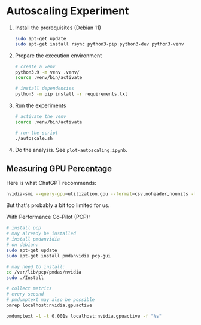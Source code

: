 # Autoscaling Experiment

1. Install the prerequisites (Debian 11)

    ```sh
    sudo apt-get update
    sudo apt-get install rsync python3-pip python3-dev python3-venv
    ```

1. Prepare the execution environment

    ```sh
    # create a venv
    python3.9 -m venv .venv/
    source .venv/bin/activate

    # install dependencies
    python3 -m pip install -r requirements.txt
    ```

1. Run the experiments

    ```sh
    # activate the venv
    source .venv/bin/activate

    # run the script
    ./autoscale.sh
    ```

1. Do the analysis. See `plot-autoscaling.ipynb`.

## Measuring GPU Percentage

Here is what ChatGPT recommends:

```sh
nvidia-smi --query-gpu=utilization.gpu --format=csv,noheader,nounits -lms 10
```

But that's probably a bit too limited for us.

With Performance Co-Pilot (PCP):

```sh
# install pcp
# may already be installed
# install pmdanvidia
# on debian:
sudo apt-get update
sudo apt-get install pmdanvidia pcp-gui

# may need to install:
cd /var/lib/pcp/pmdas/nvidia
sudo ./Install

# collect metrics
# every second
# pmdumptext may also be possible
pmrep localhost:nvidia.gpuactive

pmdumptext -l -t 0.001s localhost:nvidia.gpuactive -f "%s"
```
